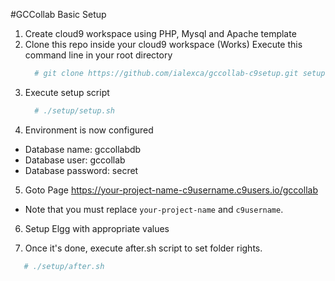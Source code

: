 #GCCollab Basic Setup 

1. Create cloud9 workspace using PHP, Mysql and Apache template
2. Clone this repo inside your cloud9 workspace (Works) 
   Execute this command line in your root directory
   ```bash
     # git clone https://github.com/ialexca/gccollab-c9setup.git setup
   ```
3. Execute setup script
   ```bash
     # ./setup/setup.sh
   ```
4. Environment is now configured
  - Database name: gccollabdb
  - Database user: gccollab
  - Database password: secret
    
5. Goto Page https://your-project-name-c9username.c9users.io/gccollab
  - Note that you must replace `your-project-name` and `c9username`.

6. Setup Elgg with appropriate values

7. Once it's done, execute after.sh script to set folder rights.
  ```bash
     # ./setup/after.sh
   ```
